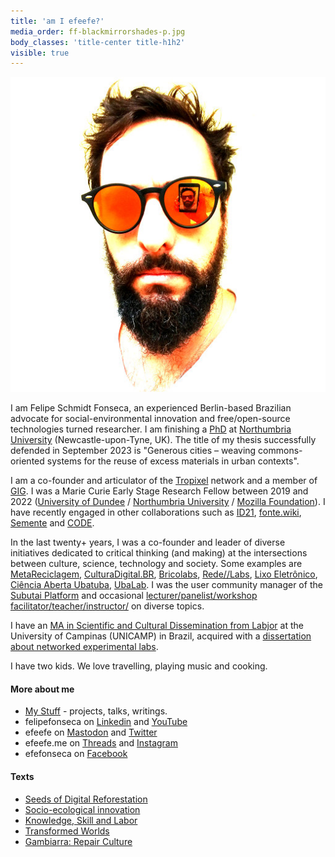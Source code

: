 ```yaml
---
title: 'am I efeefe?'
media_order: ff-blackmirrorshades-p.jpg
body_classes: 'title-center title-h1h2'
visible: true
---
```


![](ff-blackmirrorshades-p.jpg?resize=220&classes=float-right)



I am Felipe Schmidt Fonseca, an experienced Berlin-based Brazilian advocate for social-environmental innovation and free/open-source technologies turned researcher. I am finishing a [PhD](../opendott) at  [Northumbria University](https://northumbria.ac.uk) (Newcastle-upon-Tyne, UK). The title of my thesis successfully defended in September 2023 is "Generous cities – weaving commons-oriented systems for the reuse of excess materials in urban contexts".

I am a co-founder and articulator of the [Tropixel](https://tropixel.org) network and a member of [GIG](https://globalinnovationgathering.org/). I was a Marie Curie Early Stage Research Fellow between 2019 and 2022 ([University of Dundee](https://dundee.ac.uk/) / [Northumbria University](https://northumbria.ac.uk) / [Mozilla Foundation](https://foundation.mozilla.org/)). I have recently engaged in other collaborations such as [ID21](../stuff/id21-briefing), [fonte.wiki](https://fonte.wiki), [Semente](https://fonte.wiki/semente_en) and [CODE](../stuff/exactitude-maps).

In the last twenty+ years, I was a co-founder and leader of diverse initiatives dedicated to critical thinking (and making) at the intersections between culture, science, technology and society. Some examples are [MetaReciclagem](https://metareciclagem.github.io/), [CulturaDigital.BR](https://web.archive.org/web/20200428202319/http://culturadigital.br/), [Bricolabs](https://wiki.p2pfoundation.net/Bricolabs), [Rede//Labs](../stuff/redelabs), [Lixo Eletrônico](https://web.archive.org/web/20130318073725/http://lixoeletronico.org:80/), [Ciência Aberta Ubatuba](https://cienciaabertaubatuba.github.io/), [UbaLab](https://ubalab.github.io/). I was the user community manager of the [Subutai Platform](https://subutai.io) and occasional [lecturer/panelist/workshop facilitator/teacher/instructor/](../stuff/lectures-talks-presentations) on diverse topics.

I have an [MA in Scientific and Cultural Dissemination from Labjor](http://www.labjor.unicamp.br/) at the University of Campinas (UNICAMP) in Brazil, acquired with a [dissertation about networked experimental labs](https://redelabs-org.github.io/livro/redelabs-laborat%C3%B3rios-experimentais-em-rede-2014).

I have two kids. We love travelling, playing music and cooking.

#### More about me

- [My Stuff](../stuff) - projects, talks, writings.
- felipefonseca on [Linkedin](https://www.linkedin.com/in/felipefonseca) and [YouTube](https://www.youtube.com/felipefonseca)
- efeefe on [Mastodon](https://social.coop/@efeefe) and [Twitter](https://twitter.com/efeefe)
- efeefe.me on [Threads](https://www.threads.net/@efeefe.me) and [Instagram](https://www.instagram.com/efeefe.me/)
- efefonseca on [Facebook](https://www.facebook.com/efefonseca)

#### Texts

- [Seeds of Digital Reforestation](../stuff/seeds-digital-reforestation)
- [Socio-ecological innovation](https://magazine.vunela.com/socio-ecological-innovation-dc1999d556a5)
- [Knowledge, Skill and Labor](../stuff/knowledge-skill-labor )
- [Transformed Worlds](../stuff/transformed-worlds )
- [Gambiarra: Repair Culture](../stuff/gambiarra-repair-culture)
